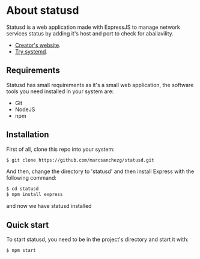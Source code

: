 # About statusd

Statusd is a web application made with ExpressJS to manage network services status by adding it's host and port to check for abailavility.

- [Creator's website](https://www.marcsanchezg.com).
- [Try systemd](https://systemd.marcsanchezg.com).

## Requirements

Statusd has small requirements as it's a small web application, the software tools you need installed in your system are:
- Git
- NodeJS
- npm

## Installation

First of all, clone this repo into your system:
```bash
$ git clone https://github.com/marcsanchezg/statusd.git
```

And then, change the directory to 'statusd' and then install Express with the following command:

```bash
$ cd statusd
$ npm install express
```

and now we have statusd installed

## Quick start

To start statusd, you need to be in the project's directory and start it with:
```bash
$ npm start
```
